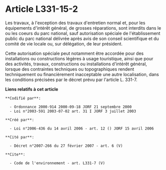 # Article L331-15-2

Les travaux, à l'exception des travaux d'entretien normal et, pour les équipements d'intérêt général, de grosses réparations,
sont interdits dans le ou les coeurs du parc national, sauf autorisation spéciale de l'établissement public du parc national
délivrée après avis de son conseil scientifique et du comité de vie locale ou, sur délégation, de leur président. 

Cette autorisation spéciale peut notamment être accordée pour des installations ou constructions légères à usage touristique,
ainsi que pour des activités, travaux, constructions ou installations d'intérêt général, lorsque des contraintes techniques
ou topographiques rendent techniquement ou financièrement inacceptable une autre localisation, dans les conditions précisées
par le décret prévu par l'article L. 331-7.

**Liens relatifs à cet article**

	**Codifié par**:

	  - Ordonnance 2000-914 2000-09-18 JORF 21 septembre 2000
	  - Loi n°2003-591 2003-07-02 art. 31 I JORF 3 juillet 2003

	**Créé par**:

	  - Loi n°2006-436 du 14 avril 2006 - art. 12 () JORF 15 avril 2006

	**Cité par**:

	  - Décret n°2007-266 du 27 février 2007 - art. 6 (V)

	**Cite**:

	  - Code de l'environnement - art. L331-7 (V)

